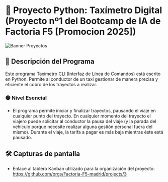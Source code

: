 # 🚕 Proyecto Python: Taxímetro Digital (Proyecto nº1 del Bootcamp de IA de Factoria F5 [Promocion 2025])

![Banner Proyectos](https://github.com/user-attachments/assets/bc6e34f7-4031-43dd-8cfc-805c935ba3c4)

## 📝 Descripción del Programa

Este programa Taxímetro CLI (Interfaz de Línea de Comandos) está escrito en Python. Permite al conductor de un taxi gestionar de manera precisa y eficiente el cobro de los trayectos a realizar. 

### 🟢 Nivel Esencial

- El programa permite iniciar y finalizar trayectos, pausando el viaje en cualquier punto del trayecto. En cualquier momento del trayecto el viajero puede solicitar al conductor la pausa del viaje (y la parada del vehículo porque necesite realizar alguna gestión personal fuera del mismo). Durante el viaje, la tarifa a pagar es más baja mientras éste está pausado.

## 🛠️ Capturas de pantalla

- Enlace al tablero Kanban utilizado para la organización del proyecto: https://github.com/orgs/Factoria-F5-madrid/projects/3
